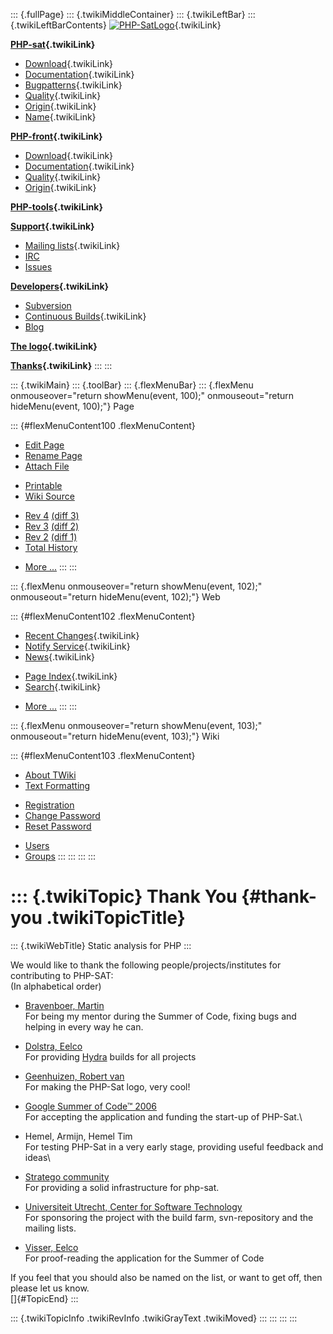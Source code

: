 ::: {.fullPage}
::: {.twikiMiddleContainer}
::: {.twikiLeftBar}
::: {.twikiLeftBarContents}
[![PHP-SatLogo](../pub/PHP/PhpSatLogo/PHP-SAT-LOGO-100px.jpg)](WebHome){.twikiLink}

**[PHP-sat](PhpSat){.twikiLink}**

-   [Download](PhpSatReleases){.twikiLink}
-   [Documentation](PhpSatDocumentation){.twikiLink}
-   [Bugpatterns](PhpSatBugPatterns){.twikiLink}
-   [Quality](PhpSatQuality){.twikiLink}
-   [Origin](PhpSatOrigin){.twikiLink}
-   [Name](PhpSatName){.twikiLink}

**[PHP-front](PhpFront){.twikiLink}**

-   [Download](PhpFrontReleases){.twikiLink}
-   [Documentation](PhpFrontDocumentation){.twikiLink}
-   [Quality](PhpFrontQuality){.twikiLink}
-   [Origin](PhpFrontOrigin){.twikiLink}

**[PHP-tools](PhpTools){.twikiLink}**

**[Support](PhpSupport){.twikiLink}**

-   [Mailing lists](MailingList){.twikiLink}
-   [IRC](irc://irc.freenode.net/#stratego)
-   [Issues](http://bugs.strategoxt.org/browse/PSAT)

**[Developers](PhpSatDevelopers){.twikiLink}**

-   [Subversion](https://svn.strategoxt.org/repos/psat/)
-   [Continuous Builds](ContinuousBuilds){.twikiLink}
-   [Blog](http://ericbouwers.blogspot.com/)

**[The logo](PhpSatLogo){.twikiLink}**

**[Thanks](ThankYou){.twikiLink}**
:::
:::

::: {.twikiMain}
::: {.toolBar}
::: {.flexMenuBar}
::: {.flexMenu onmouseover="return showMenu(event, 100);" onmouseout="return hideMenu(event, 100);"}
Page

::: {#flexMenuContent100 .flexMenuContent}
-   [Edit
    Page](http://www.program-transformation.org/edit/PHP/ThankYou?t=1536825872)
-   [Rename
    Page](http://www.program-transformation.org/rename/PHP/ThankYou)
-   [Attach
    File](http://www.program-transformation.org/attach/PHP/ThankYou)

<!-- -->

-   [Printable](http://www.program-transformation.org/view/PHP/ThankYou?skin=print.pattern)
-   [Wiki
    Source](http://www.program-transformation.org/view/PHP/ThankYou?skin=text&raw=on&contenttype=text/plain)

<!-- -->

-   [Rev
    4](http://www.program-transformation.org/view/PHP/ThankYou?rev=1.4)
    [(diff 3)](http://www.program-transformation.org/rdiff/PHP/ThankYou?rev1=1.4&rev2=1.3)
-   [Rev
    3](http://www.program-transformation.org/view/PHP/ThankYou?rev=1.3)
    [(diff 2)](http://www.program-transformation.org/rdiff/PHP/ThankYou?rev1=1.3&rev2=1.2)
-   [Rev
    2](http://www.program-transformation.org/view/PHP/ThankYou?rev=1.2)
    [(diff 1)](http://www.program-transformation.org/rdiff/PHP/ThankYou?rev1=1.2&rev2=1.1)
-   [Total
    History](http://www.program-transformation.org/rdiff/PHP/ThankYou)

<!-- -->

-   [More
    \...](http://www.program-transformation.org/oops/PHP/ThankYou?template=oopsmore&param1=1.4&param2=1.4)
:::
:::

::: {.flexMenu onmouseover="return showMenu(event, 102);" onmouseout="return hideMenu(event, 102);"}
Web

::: {#flexMenuContent102 .flexMenuContent}
-   [Recent Changes](WebChanges){.twikiLink}
-   [Notify Service](WebNotify){.twikiLink}
-   [News](WebNews){.twikiLink}

<!-- -->

-   [Page Index](WebIndex){.twikiLink}
-   [Search](WebSearch){.twikiLink}

<!-- -->

-   [More
    \...](http://www.program-transformation.org/oops/PHP/ThankYou?template=oopsmore&param1=1.4&param2=1.4)
:::
:::

::: {.flexMenu onmouseover="return showMenu(event, 103);" onmouseout="return hideMenu(event, 103);"}
Wiki

::: {#flexMenuContent103 .flexMenuContent}
-   [About
    TWiki](http://www.program-transformation.org/view/TWiki/WebHome)
-   [Text
    Formatting](http://www.program-transformation.org/view/TWiki/TextFormattingRules)

<!-- -->

-   [Registration](http://www.program-transformation.org/view/TWiki/TWikiRegistration)
-   [Change
    Password](http://www.program-transformation.org/view/TWiki/ChangePassword)
-   [Reset
    Password](http://www.program-transformation.org/view/TWiki/ResetPassword)

<!-- -->

-   [Users](http://www.program-transformation.org/view/Main/TWikiUsers)
-   [Groups](http://www.program-transformation.org/view/Main/TWikiGroups)
:::
:::
:::
:::

::: {.twikiTopic}
Thank You {#thank-you .twikiTopicTitle}
=========

::: {.twikiWebTitle}
Static analysis for PHP
:::

We would like to thank the following people/projects/institutes for
contributing to PHP-SAT:\
(In alphabetical order)

-   [Bravenboer, Martin](../Main/MartinBravenboer)\
    For being my mentor during the Summer of Code, fixing bugs and
    helping in every way he can.

<!-- -->

-   [Dolstra, Eelco](http://www.st.ewi.tudelft.nl/~dolstra/)\
    For providing [Hydra](http://hydra.nixos.org/project/psat) builds
    for all projects

<!-- -->

-   [Geenhuizen, Robert van](http://www.lamacha.nl/index.html)\
    For making the PHP-Sat logo, very cool!

<!-- -->

-   [Google Summer of Code™ 2006](http://code.google.com/soc/)\
    For accepting the application and funding the start-up of PHP-Sat.\

<!-- -->

-   Hemel, Armijn, Hemel Tim\
    For testing PHP-Sat in a very early stage, providing useful feedback
    and ideas\

<!-- -->

-   [Stratego community](../Stratego/StrategoCommunity)\
    For providing a solid infrastructure for php-sat.

<!-- -->

-   [Universiteit Utrecht, Center for Software
    Technology](http://www.cs.uu.nl/wiki/Center)\
    For sponsoring the project with the build farm, svn-repository and
    the mailing lists.

<!-- -->

-   [Visser, Eelco](../Main/EelcoVisser)\
    For proof-reading the application for the Summer of Code

If you feel that you should also be named on the list, or want to get
off, then please let us know.\
[]{#TopicEnd}
:::

::: {.twikiTopicInfo .twikiRevInfo .twikiGrayText .twikiMoved}
:::
:::
:::
:::
